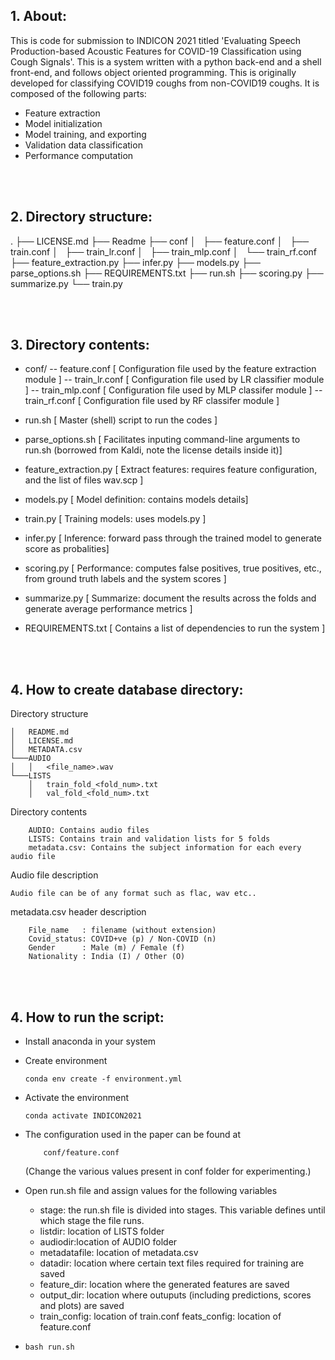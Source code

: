<br /><br />
## 1. About:

This is code for submission to INDICON 2021 titled 'Evaluating Speech Production-based Acoustic
Features for COVID-19 Classification using Cough Signals'. This is a system written with a python back-end and a shell front-end, and follows object oriented programming. This is originally developed for classifying COVID19 coughs from non-COVID19 coughs. It is composed of the following parts:
- Feature extraction
- Model initialization
- Model training, and exporting
- Validation data classification
- Performance computation

<br /><br />
## 2. Directory structure:

.
├── LICENSE.md
├── Readme
├── conf
│   ├── feature.conf
│   ├── train.conf
│   ├── train_lr.conf
│   ├── train_mlp.conf
│   └── train_rf.conf
├── feature_extraction.py
├── infer.py
├── models.py
├── parse_options.sh
├── REQUIREMENTS.txt
├── run.sh
├── scoring.py
├── summarize.py
└── train.py

<br /><br />
## 3. Directory contents:


- conf/
	-- feature.conf				[ Configuration file used by the feature extraction module ]
    -- train_lr.conf            [ Configuration file used by LR classifier module ]
    -- train_mlp.conf           [ Configuration file used by MLP classifer module ]
    -- train_rf.conf            [ Configuration file used by RF classifer module ]

- run.sh					    [ Master (shell) script to run the codes ]
- parse_options.sh				[ Facilitates inputing command-line arguments to run.sh (borrowed
                                from Kaldi, note the license details inside it)]

- feature_extraction.py         [ Extract features: requires feature configuration, and the list
                                of files wav.scp ]	

- models.py                     [ Model definition: contains models details]
- train.py                      [ Training models: uses models.py ]
- infer.py                      [ Inference: forward pass through the trained model to generate
                                score as probalities]
- scoring.py                    [ Performance: computes false positives, true positives, etc.,
                                from ground truth labels and the system scores ]
- summarize.py                  [ Summarize: document the results across the folds and generate
                                average performance metrics ]
- REQUIREMENTS.txt              [ Contains a list of dependencies to run the system ]





<br /><br />
## 4. How to create database directory:

Directory structure
```
│   README.md  
│   LICENSE.md    
│   METADATA.csv  
└───AUDIO
│   │   <file_name>.wav
└───LISTS
    │   train_fold_<fold_num>.txt
    │   val_fold_<fold_num>.txt
```

Directory contents
```
	AUDIO: Contains audio files
	LISTS: Contains train and validation lists for 5 folds
    metadata.csv: Contains the subject information for each every audio file
```

Audio file description
```
Audio file can be of any format such as flac, wav etc..
```
metadata.csv header description
```
	File_name   : filename (without extension)
	Covid_status: COVID+ve (p) / Non-COVID (n)
	Gender      : Male (m) / Female (f)
	Nationality : India (I) / Other (O)
```


<br /><br />
## 4. How to run the script:

- Install anaconda in your system

- Create environment
    ```
    conda env create -f environment.yml
    ```
- Activate the environment
    ```
    conda activate INDICON2021
    ```
- The configuration used in the paper can be found at 
    ```
        conf/feature.conf
    ```
    (Change the various values present in conf folder for experimenting.)

- Open run.sh file and assign values for the following variables
    - stage: the run.sh file is divided into stages. This variable defines until which stage the file runs.
    - listdir: location of LISTS folder
    - audiodir:location of AUDIO folder
    - metadatafile: location of metadata.csv
    - datadir: location where certain text files required for training are saved
    - feature_dir: location where the generated features are saved
    - output_dir: location where outuputs (including predictions, scores and plots) are saved
    - train_config: location of train.conf
    feats_config: location of feature.conf

-   ```
    bash run.sh
    ```

